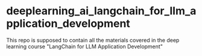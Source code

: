 # deeplearning_ai_langchain_for_llm_application_development
This repo is supposed to contain all the materials covered in the deep learning course "LangChain for LLM Application Development"

